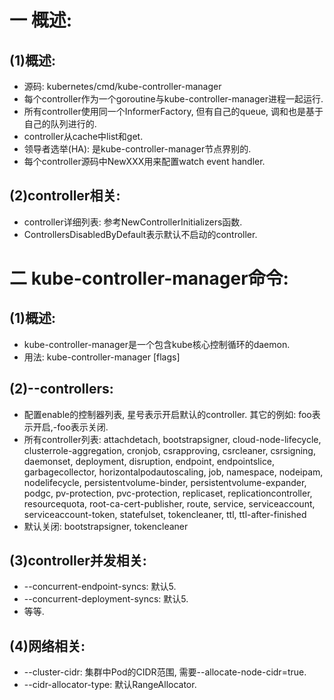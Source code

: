 # 一 概述:
## (1)概述:
- 源码: kubernetes/cmd/kube-controller-manager
- 每个controller作为一个goroutine与kube-controller-manager进程一起运行.
- 所有controller使用同一个InformerFactory, 但有自己的queue, 调和也是基于自己的队列进行的.
- controller从cache中list和get.
- 领导者选举(HA): 是kube-controller-manager节点界别的.
- 每个controller源码中NewXXX用来配置watch event handler.

## (2)controller相关:
- controller详细列表: 参考NewControllerInitializers函数. 
- ControllersDisabledByDefault表示默认不启动的controller.

# 二 kube-controller-manager命令:
## (1)概述:
- kube-controller-manager是一个包含kube核心控制循环的daemon.
- 用法: kube-controller-manager [flags]

## (2)--controllers:
- 配置enable的控制器列表, 星号表示开启默认的controller. 其它的例如: foo表示开启,-foo表示关闭.
- 所有controller列表: attachdetach, bootstrapsigner, cloud-node-lifecycle, clusterrole-aggregation, cronjob, csrapproving, csrcleaner, csrsigning, daemonset, deployment, disruption, endpoint, endpointslice, garbagecollector, horizontalpodautoscaling, job, namespace, nodeipam, nodelifecycle, persistentvolume-binder, persistentvolume-expander, podgc, pv-protection, pvc-protection, replicaset, replicationcontroller, resourcequota, root-ca-cert-publisher, route, service, serviceaccount, serviceaccount-token, statefulset, tokencleaner, ttl, ttl-after-finished
- 默认关闭: bootstrapsigner, tokencleaner

## (3)controller并发相关:
- --concurrent-endpoint-syncs: 默认5.
- --concurrent-deployment-syncs: 默认5.
- 等等.

## (4)网络相关:
- --cluster-cidr: 集群中Pod的CIDR范围, 需要--allocate-node-cidr=true.
- --cidr-allocator-type: 默认RangeAllocator.
